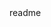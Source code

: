 
<snippet>
  <content><![CDATA[
# ${1:My personal-portfolio}
TODO: Write a project description
## Building a personal-portfolio as i learn new things in class
TODO: Describe the installation process
## Use this page to learn about me and what ive done
TODO: Write usage instructions
## Contributing
1. Fork it!
2. Create your feature branch: `git checkout -b my-new-feature`
3. Commit your changes: `git commit -am 'Add some feature'`
4. Push to the branch: `git push origin my-new-feature`
5. Submit a pull request :D
## History
TODO: Write history
## Credits
TODO: Write credits
## License
TODO: Write license
]]></content>
  <tabTrigger>readme</tabTrigger>
</snippet>

